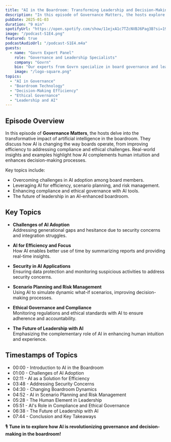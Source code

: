 ```yaml
---
title: "AI in the Boardroom: Transforming Leadership and Decision-Making"
description: "In this episode of Governance Matters, the hosts explore how artificial intelligence is reshaping the boardroom. From addressing challenges in adoption to enhancing efficiency and compliance, discover how AI is driving innovation in governance and decision-making."
pubDate: 2025-01-03
duration: "9 min"
spotifyUrl: "https://open.spotify.com/show/11ejxA1c7TZcNVBJ6Pag3B?si=19b17abd580a4df2"
image: "/podcast-S1E4.png"
featured: true
podcastAudioUrl: "/podcast-S1E4.m4a"
guests:
  - name: "Govrn Expert Panel"
    role: "Governance and Leadership Specialists"
    company: "Govrn"
    bio: "Our experts from Govrn specialize in board governance and leadership frameworks, helping organizations achieve better outcomes through innovative practices."
    image: "/logo-square.png"
topics:
  - "AI in Governance"
  - "Boardroom Technology"
  - "Decision-Making Efficiency"
  - "Ethical Governance"
  - "Leadership and AI"
---
```


## Episode Overview

In this episode of **Governance Matters**, the hosts delve into the transformative impact of artificial intelligence in the boardroom. They discuss how AI is changing the way boards operate, from improving efficiency to addressing compliance and ethical challenges. Real-world insights and examples highlight how AI complements human intuition and enhances decision-making processes.

Key topics include:

- Overcoming challenges in AI adoption among board members.
- Leveraging AI for efficiency, scenario planning, and risk management.
- Enhancing compliance and ethical governance with AI tools.
- The future of leadership in an AI-enhanced boardroom.

## Key Topics

- **Challenges of AI Adoption**  
  Addressing generational gaps and hesitance due to security concerns and integration struggles.

- **AI for Efficiency and Focus**  
  How AI enables better use of time by summarizing reports and providing real-time insights.

- **Security in AI Applications**  
  Ensuring data protection and monitoring suspicious activities to address security concerns.

- **Scenario Planning and Risk Management**  
  Using AI to simulate dynamic what-if scenarios, improving decision-making processes.

- **Ethical Governance and Compliance**  
  Monitoring regulations and ethical standards with AI to ensure adherence and accountability.

- **The Future of Leadership with AI**  
  Emphasizing the complementary role of AI in enhancing human intuition and experience.

## Timestamps of Topics

- 00:00 - Introduction to AI in the Boardroom  
- 01:00 - Challenges of AI Adoption  
- 02:11 - AI as a Solution for Efficiency  
- 03:48 - Addressing Security Concerns  
- 04:30 - Changing Boardroom Dynamics  
- 04:52 - AI in Scenario Planning and Risk Management  
- 05:28 - The Human Element in Leadership  
- 05:51 - AI's Role in Compliance and Ethical Governance  
- 06:38 - The Future of Leadership with AI  
- 07:44 - Conclusion and Key Takeaways

🎙️ **Tune in to explore how AI is revolutionizing governance and decision-making in the boardroom!**